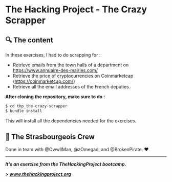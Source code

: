 # The Hacking Project - The Crazy Scrapper


## :mag: The content
In these exercises, I had to do scrapping for :
* Retrieve emails from the town halls of a department on https://www.annuaire-des-mairies.com/
* Retrieve the price of cryptocurrencies on Coinmarketcap (https://coinmarketcap.com/)
* Retrieve all the email addresses of the French deputies.

**After cloning the repository, make sure to do :**
```sh
$ cd thp_the-crazy-scrapper
$ bundle install
```
This will install all the dependencies needed for the exercises.

## :european_post_office: The Strasbourgeois Crew
Done in team with @OwwllMan, @zOmegad, and @BrokenPirate. :heart:

<hr>

***It's an exercise from the TheHackingProject bootcamp.***

***> www.thehackingproject.org***
